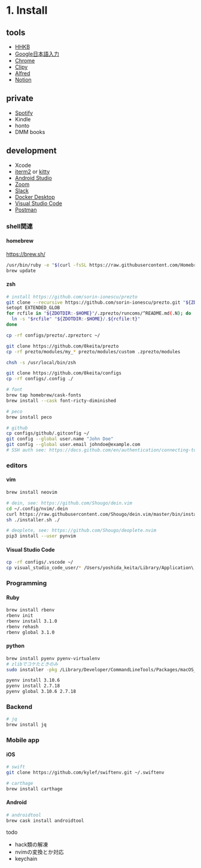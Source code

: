 # 1. Install
## tools
  * [HHKB](https://www.pfu.fujitsu.com/hhkeyboard/macdownload.html)
  * [Google日本語入力](https://www.google.co.jp/ime/)
  * [Chrome](https://www.google.com/intl/ja_ALL/chrome/)
  * [Clipy](https://clipy-app.com/)
  * [Alfred](https://www.alfredapp.com/)
  * [Notion](https://www.notion.so/desktop)

## private
  * [Spotify](https://www.spotify.com/jp/download/mac/)
  * Kindle
  * honto
  * DMM books

## development
  * Xcode
  * [iterm2](https://www.iterm2.com/) or [kitty](https://sw.kovidgoyal.net/kitty/)
  * [Android Studio](https://developer.android.com/studio/?hl=ja)
  * [Zoom](https://zoom.us/download)
  * [Slack](https://slack.com/intl/ja-jp/downloads/mac)
  * [Docker Desktop](https://hub.docker.com/editions/community/docker-ce-desktop-mac/)
  * [Visual Studio Code](https://code.visualstudio.com/download)
  * [Postman](https://www.postman.com/downloads/)

### shell関連
#### homebrew
https://brew.sh/
```sh
/usr/bin/ruby -e "$(curl -fsSL https://raw.githubusercontent.com/Homebrew/install/master/install)"
brew update
```

#### zsh
```sh
# install https://github.com/sorin-ionescu/prezto
git clone --recursive https://github.com/sorin-ionescu/prezto.git "${ZDOTDIR:-$HOME}/.zprezto"
setopt EXTENDED_GLOB
for rcfile in "${ZDOTDIR:-$HOME}"/.zprezto/runcoms/^README.md(.N); do
  ln -s "$rcfile" "${ZDOTDIR:-$HOME}/.${rcfile:t}"
done

cp -rf configs/prezto/.zpreztorc ~/

git clone https://github.com/0keita/prezto
cp -rf prezto/modules/my_* prezto/modules/custom .zprezto/modules

chsh -s /usr/local/bin/zsh

git clone https://github.com/0keita/configs
cp -rf configs/.config ./

# font
brew tap homebrew/cask-fonts
brew install --cask font-ricty-diminished

# peco
brew install peco

# github
cp configs/github/.gitconfig ~/
git config --global user.name "John Doe"
git config --global user.email johndoe@example.com
# SSH auth see: https://docs.github.com/en/authentication/connecting-to-github-with-ssh
```

### editors
#### vim
```sh
brew install neovim

# dein, see: https://github.com/Shougo/dein.vim
cd ~/.config/nvim/.dein
curl https://raw.githubusercontent.com/Shougo/dein.vim/master/bin/installer.sh > installer.sh
sh ./installer.sh ./

# deoplete, see: https://github.com/Shougo/deoplete.nvim
pip3 install --user pynvim
```

#### Visual Studio Code
```sh
cp -rf configs/.vscode ~/
cp visual_studio_code_user/* /Users/yoshida_keita/Library/Application\ Support/Code/User/
```

### Programming
#### Ruby
```sh
brew install rbenv
rbenv init
rbenv install 3.1.0
rbenv rehash
rbenv global 3.1.0
```

#### python
```sh
brew install pyenv pyenv-virtualenv
# zlibでコケたときのみ
sudo installer -pkg /Library/Developer/CommandLineTools/Packages/macOS_SDK_headers_for_macOS_10.14.pkg -target /

pyenv install 3.10.6
pyenv install 2.7.18 
pyenv global 3.10.6 2.7.18 
```

### Backend
```sh
# jq
brew install jq
```

### Mobile app
#### iOS
```sh
# swift
git clone https://github.com/kylef/swiftenv.git ~/.swiftenv

# carthage
brew install carthage
```

#### Android
```sh
# androidtool
brew cask install androidtool
```


todo
- hack類の解凍
- nvimの変換とか対応
- keychain
